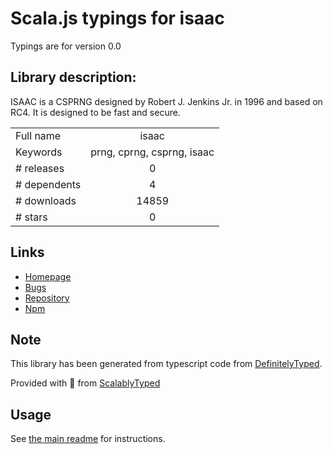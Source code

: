 
# Scala.js typings for isaac

Typings are for version 0.0

## Library description:
ISAAC is a CSPRNG designed by Robert J. Jenkins Jr. in 1996 and based on RC4. It is designed to be fast and secure.

|                    |                 |
| ------------------ | :-------------: |
| Full name          | isaac |
| Keywords           | prng, cprng, csprng, isaac |
| # releases         | 0 |
| # dependents       | 4 |
| # downloads        | 14859 |
| # stars            | 0 |

## Links
- [Homepage](https://github.com/StefanoBalocco/isaac.js)
- [Bugs](https://github.com/StefanoBalocco/isaac.js/issues)
- [Repository](https://github.com/StefanoBalocco/isaac.js)
- [Npm](https://www.npmjs.com/package/isaac)
    


## Note
This library has been generated from typescript code from [DefinitelyTyped](https://definitelytyped.org).

Provided with :purple_heart: from [ScalablyTyped](https://github.com/oyvindberg/ScalablyTyped)

## Usage
See [the main readme](../../readme.md) for instructions.


